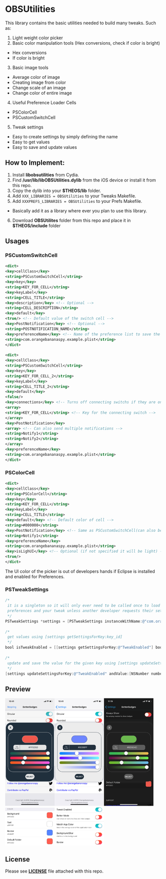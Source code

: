 OBSUtilities
=========
This library contains the basic utilities needed to build many tweaks. Such as:
1. Light weight color picker
2. Basic color manipulation tools (Hex conversions, check if color is bright)
  * Hex conversions
  * If color is bright
3. Basic image tools
  * Average color of image
  * Creating image from color
  * Change scale of an image
  * Change color of entire image
4. Useful Preference Loader Cells
  * PSColorCell
  * PSCustomSwitchCell
5. Tweak settings
  * Easy to create settings by simply defining the name
  * Easy to get values
  * Easy to save and update values
  
How to Implement:
----------------------
1. Install __libobsutilities__ from Cydia.
2. Find __/usr/lib/libOBSUtilities.dylib__ from the iOS device or install it from this repo.
3. Copy the dylib into your __$THEOS/lib__ folder.
4. Add `XXX_LIBRARIES = OBSUtilities` to your Tweaks Makefile.
5. Add  `XXXPREFS_LIBRARIES = OBSUtilities` to your Prefs Makefile.
  * Basically add it as a library where ever you plan to use this library.
6. Download __OBSUtilites__ folder from this repo and place it in __$THEOS/include__ folder

Usages
------------------------------------------
### PSCustomSwitchCell
```xml
<dict>
<key>cellClass</key>
<string>PSCustomSwitchCell</string>
<key>key</key>
<string>KEY_FOR_CELL</string>
<key>keyLabel</key>
<string>CELL_TITLE</string>
<key>description</key> <!-- Optional -->
<string>CELL_DESCRIPTION</string>
<key>default</key>
<true/> <!-- Default value of the switch cell -->
<key>PostNotification</key> <!-- Optional -->
<string>POSTNOTIFICATION_NAME</string>
<key>preferenceName</key> <!-- Name of the preference list to save the setting -->
<string>com.orangebananaspy.example.plist</string>
</dict>

<dict>
<key>cellClass</key>
<string>PSCustomSwitchCell</string>
<key>key</key>
<string>KEY_FOR_CELL_2</string>
<key>keyLabel</key>
<string>CELL_TITLE_2</string>
<key>default</key>
<false/>
<key>connections</key> <!-- Turns off connecting switchs if they are on -->
<array>
<string>KEY_FOR_CELL</string> <!-- Key for the connecting switch -->
</array>
<key>PostNotification</key>
<array> <!-- Can also send multiple notifications -->
<string>Notify1</string>
<string>Notify2</string>
</array>
<key>preferenceName</key>
<string>com.orangebananaspy.example.plist</string>
</dict>
```
### PSColorCell
```xml
<dict>
<key>cellClass</key>
<string>PSColorCell</string>
<key>key</key>
<string>KEY_FOR_CELL</string>
<key>keyLabel</key>
<string>CELL_TITLE</string>
<key>default</key> <!-- Default color of cell -->
<string>#000000</string>
<key>PostNotification</key> <!-- Same as PSCustomSwitchCell(can also be an array) -->
<string>Notify1</string>
<key>preferenceName</key>
<string>com.orangebananaspy.example.plist</string>
<key>isLighUI</key> <!-- Optional (if not specified it will be light) -->
<true/>
</dict>
```
The UI color of the picker is out of developers hands if Eclipse is installed and enabled for Preferences.

### PSTweakSettings
```objective-c
/*
 it is a singleton so it will only ever need to be called once to load your settings between
 preferences and your tweak unless another developer requests their settings to be loaded in between your calls
 */
PSTweakSettings *settings = [PSTweakSettings instanceWithName:@"com.orangebananaspy.example.plist" andUser:@"Orangebananaspy"];

/*
 get values using [settings getSettingsForKey:key_id]
 */
bool isTweakEnabled = [[settings getSettingsForKey:@"TweakEnabled"] boolValue];

/*
 update and save the value for the given key using [settings updateSettingsForKey:key_id andValue:value]
 */
[settings updateSettingsForKey:@"TweakEnabled" andValue:[NSNumber numberWithBool:status]];
```
Preview
-------
<img src="Preview/darkUI_ColorPicker.JPG" alt="DarkUI" width="160px"/><img src="Preview/lightUI_ColorPicker.JPG" alt="LightUI" width="160px"/><img src="Preview/eclipseCompatibility_ColorPicker.JPG" alt="Eclipse Compatible" width="160px"/><img src="Preview/PSColorCell.JPG" alt="PSColorCell" width="160px"/><img src="Preview/PSCustomSwitchCell.JPG" alt="PSCustomSwitchCell" width="160px"/>

License
----------
Please see __[LICENSE]__ file attached with this repo.

[LICENSE]: LICENSE

